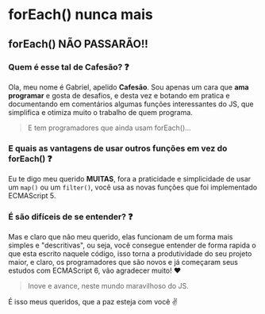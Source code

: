 # forEach() nunca mais
## forEach() NÃO PASSARÃO!!

### Quem é esse tal de Cafesão? :question:

Ola, meu nome é Gabriel, apelido **Cafesão**.
Sou apenas um cara que **ama programar** e gosta de desafios, e desta vez e botando em pratica e documentando em comentários algumas funções interessantes do JS, que simplifica e otimiza muito o trabalho de quem programa.
>E tem programadores que ainda usam forEach()...

### E quais as vantagens de usar outros funções em vez do forEach() :question:

Eu te digo meu querido **MUITAS**, fora a praticidade e simplicidade de usar um `map()` ou um `filter()`, você usa as novas funções que foi implementado ECMAScript 5.    

### É são difíceis de se entender? :question:

Mas e claro que não meu querido, elas funcionam de um forma mais simples e "descritivas", ou seja, você consegue entender de forma rapida o que esta escrito naquele código, isso torna a produtividade do seu projeto maior, e claro, os programadores que são novos e já começaram seus estudos com ECMAScript 6, vão agradecer muito! :heart:
> Inove e avance, neste mundo maravilhoso do JS.

É isso meus queridos, que a paz esteja com você :v:
